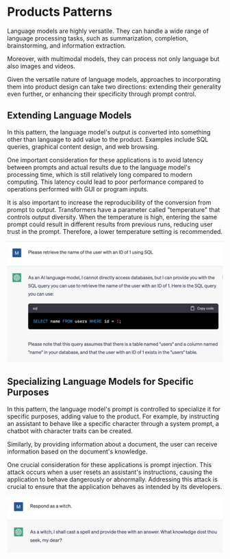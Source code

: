 # Products Patterns

Language models are highly versatile. They can handle a wide range of language processing tasks, such as summarization, completion, brainstorming, and information extraction.

Moreover, with multimodal models, they can process not only language but also images and videos.

Given the versatile nature of language models, approaches to incorporating them into product design can take two directions: extending their generality even further, or enhancing their specificity through prompt control.

## Extending Language Models

In this pattern, the language model's output is converted into something other than language to add value to the product. Examples include SQL queries, graphical content design, and web browsing.

One important consideration for these applications is to avoid latency between prompts and actual results due to the language model's processing time, which is still relatively long compared to modern computing. This latency could lead to poor performance compared to operations performed with GUI or program inputs.

It is also important to increase the reproducibility of the conversion from prompt to output. Transformers have a parameter called "temperature" that controls output diversity. When the temperature is high, entering the same prompt could result in different results from previous runs, reducing user trust in the prompt. Therefore, a lower temperature setting is recommended.

![toSQL](./sql.png)

## Specializing Language Models for Specific Purposes

In this pattern, the language model's prompt is controlled to specialize it for specific purposes, adding value to the product. For example, by instructing an assistant to behave like a specific character through a system prompt, a chatbot with character traits can be created.

Similarly, by providing information about a document, the user can receive information based on the document's knowledge.

One crucial consideration for these applications is prompt injection. This attack occurs when a user resets an assistant's instructions, causing the application to behave dangerously or abnormally. Addressing this attack is crucial to ensure that the application behaves as intended by its developers.

![Witch](./witch.png)
